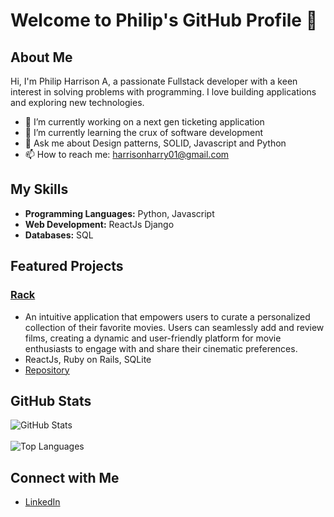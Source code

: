 # Welcome to Philip's GitHub Profile 👋

## About Me

Hi, I'm Philip Harrison A, a passionate Fullstack developer with a keen interest in solving problems with programming. I love building applications and exploring new technologies.

- 🔭 I’m currently working on a next gen ticketing application
- 🌱 I’m currently learning the crux of software development
- 💬 Ask me about Design patterns, SOLID, Javascript and Python
- 📫 How to reach me: harrisonharry01@gmail.com

## My Skills

- **Programming Languages:** Python, Javascript
- **Web Development:** ReactJs Django
- **Databases:** SQL

## Featured Projects

### [Rack](https://rack.onrender.com/)
- An intuitive application that empowers users to curate a personalized collection of their favorite movies. Users can seamlessly add and review films, creating a dynamic and user-friendly platform for movie enthusiasts to engage with and share their cinematic preferences.
- ReactJs, Ruby on Rails, SQLite
- [Repository](https://github.com/Phil-Hary/rack)
  
## GitHub Stats

![GitHub Stats](https://github-readme-stats.vercel.app/api?username=Phil-hary&show_icons=true&count_private=true&hide=contribs,prs&theme=radical)
\
\
![Top Languages](https://github-readme-stats.vercel.app/api/top-langs/?username=Phil-hary&layout=compact)

## Connect with Me

- [LinkedIn](https://www.linkedin.com/in/philip-harrison-a-4401b5197/)
